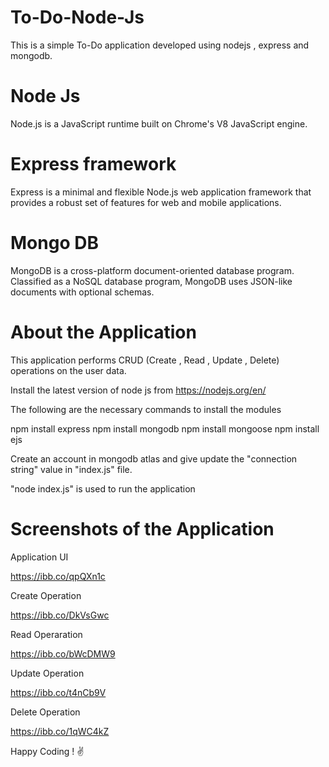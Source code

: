 # To-Do-Node-Js
This is a simple To-Do application developed using nodejs , express and mongodb.
# Node Js
Node.js is a JavaScript runtime built on Chrome's V8 JavaScript engine.
# Express framework
Express is a minimal and flexible Node.js web application framework that provides a robust set of features for web and mobile applications.
# Mongo DB
MongoDB is a cross-platform document-oriented database program. Classified as a NoSQL database program, MongoDB uses JSON-like documents with optional schemas.

# About the Application

This application performs CRUD (Create , Read , Update , Delete) operations on the user data.

Install the latest version of node js from https://nodejs.org/en/

The following are the necessary commands to install the modules

npm install express
npm install mongodb
npm install mongoose
npm install ejs

Create an account in mongodb atlas and give update the "connection string" value in "index.js" file.

"node index.js" is used to run the application

# Screenshots of the Application

Application UI

https://ibb.co/qpQXn1c 

Create Operation

https://ibb.co/DkVsGwc

Read Operaration

https://ibb.co/bWcDMW9

Update Operation

https://ibb.co/t4nCb9V

Delete Operation

https://ibb.co/1qWC4kZ



Happy Coding ! ✌
